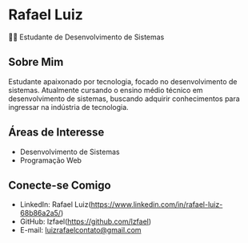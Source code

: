 # Rafael Luiz

👨‍💻 Estudante de Desenvolvimento de Sistemas

## Sobre Mim

Estudante apaixonado por tecnologia, focado no desenvolvimento de sistemas. Atualmente cursando o ensino médio técnico em desenvolvimento de sistemas, buscando adquirir conhecimentos para ingressar na indústria de tecnologia.

## Áreas de Interesse

- Desenvolvimento de Sistemas
- Programação Web 

## Conecte-se Comigo

- LinkedIn: Rafael Luiz(https://www.linkedin.com/in/rafael-luiz-68b86a2a5/)
- GitHub: lzfael(https://github.com/lzfael)
- E-mail: luizrafaelcontato@gmail.com
